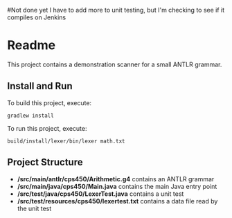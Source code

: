 #Not done yet
I have to add more to  unit testing, but I'm checking to see if it compiles on Jenkins

# Readme

This project contains a demonstration scanner for a small ANTLR grammar.

## Install and Run

To build this project, execute:

```
gradlew install
```

To run this project, execute:

```
build/install/lexer/bin/lexer math.txt
```

## Project Structure

* **/src/main/antlr/cps450/Arithmetic.g4** contains an ANTLR grammar
* **/src/main/java/cps450/Main.java** contains the main Java entry point
* **/src/test/java/cps450/LexerTest.java** contains a unit test
* **/src/test/resources/cps450/lexertest.txt** contains a data file read by the unit test

